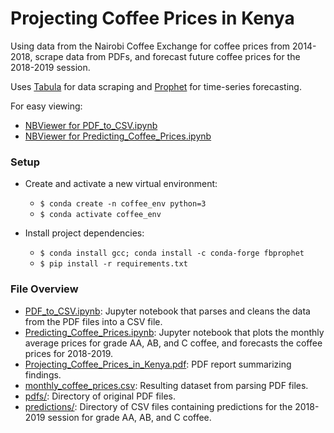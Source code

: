 # Projecting Coffee Prices in Kenya
Using data from the Nairobi Coffee Exchange for coffee prices from 2014-2018, scrape data from PDFs, and forecast future coffee prices for the 2018-2019 session.

Uses [Tabula](https://github.com/chezou/tabula-py) for data scraping and [Prophet](https://github.com/facebook/prophet/) for time-series forecasting.

For easy viewing:
- [NBViewer for PDF_to_CSV.ipynb](https://nbviewer.jupyter.org/github/rileynwong/forecasting-coffee-prices/blob/master/PDF_to_CSV.ipynb)
- [NBViewer for Predicting_Coffee_Prices.ipynb](https://nbviewer.jupyter.org/github/rileynwong/forecasting-coffee-prices/blob/master/Predicting_Coffee_Prices.ipynb)


### Setup
- Create and activate a new virtual environment:
  - `$ conda create -n coffee_env python=3`
  - `$ conda activate coffee_env`

- Install project dependencies:
  - `$ conda install gcc; conda install -c conda-forge fbprophet`
  - `$ pip install -r requirements.txt`


### File Overview
- [PDF_to_CSV.ipynb](PDF_to_CSV.ipynb): Jupyter notebook that parses and cleans the data from the PDF files into a CSV file.
- [Predicting_Coffee_Prices.ipynb](Predicting_Coffee_Prices.ipynb): Jupyter notebook that plots the monthly average prices for grade AA, AB, and C coffee, and forecasts the coffee prices for 2018-2019.
- [Projecting_Coffee_Prices_in_Kenya.pdf](Projecting_Coffee_Prices_in_Kenya.pdf): PDF report summarizing findings.
- [monthly_coffee_prices.csv](monthly_coffee_prices.csv): Resulting dataset from parsing PDF files.
- [pdfs/](pdfs/): Directory of original PDF files.
- [predictions/](predictions/): Directory of CSV files containing predictions for the 2018-2019 session for grade AA, AB, and C coffee.







